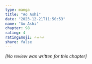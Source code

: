 ```yaml
---
type: manga
title: "Ao Ashi"
date: "2023-12-21T11:50:53"
name: "Ao Ashi"
chapter: 98
rating: 4
ratingEmoji: ⭐️⭐️⭐️⭐️
share: false
---
```


*[No review was written for this chapter]*
